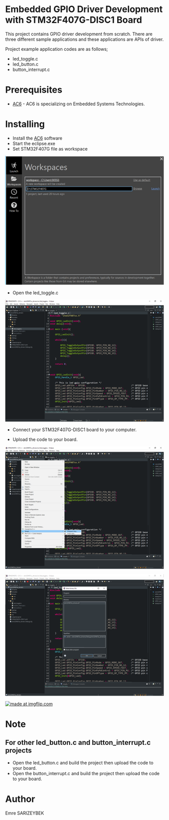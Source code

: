 # Embedded GPIO Driver Development with STM32F407G-DISC1 Board

This project contains GPIO driver development from scratch. There are three different sample applications and these applications are APIs of driver. 

Project example application codes are as follows;
  - led_toggle.c
  - led_button.c
  - button_interrupt.c

# Prerequisites

* [AC6] - AC6 is specializing on Embedded Systems Technologies.

# Installing

* Install the [AC6] software
* Start the eclipse.exe
* Set STM32F407G file as workspace

![](https://raw.githubusercontent.com/Emre-Sarizeybek/STM32F407G-Embedded-Driver-Development/master/readme/workspace.png)

* Open the led_toggle.c

![](https://raw.githubusercontent.com/Emre-Sarizeybek/STM32F407G-Embedded-Driver-Development/master/readme/led_toggle.png)

* Connect your STM32F407G-DISC1 board to your computer.

* Upload the code to your board.

![](https://raw.githubusercontent.com/Emre-Sarizeybek/STM32F407G-Embedded-Driver-Development/master/readme/program_chip.png)

![](https://raw.githubusercontent.com/Emre-Sarizeybek/STM32F407G-Embedded-Driver-Development/master/readme/binary.png)

<a href="https://imgflip.com/gif/3n282k"><img src="https://i.imgflip.com/3n282k.gif" title="made at imgflip.com"/></a>

# Note
## For other led_button.c and button_interrupt.c projects
* Open the led_button.c and build the project then upload the code to your board.
* Open the button_interrupt.c and build the project then upload the code to your board.

# Author
Emre SARIZEYBEK














   [AC6]: <https://www.openstm32.org/HomePage>
